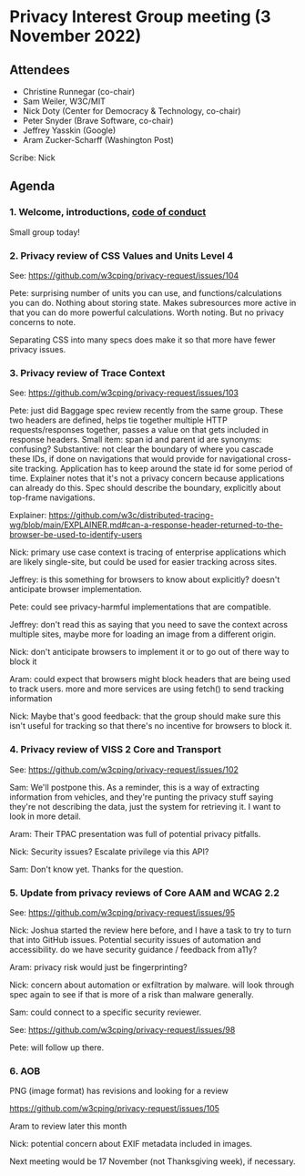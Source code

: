 # Privacy Interest Group meeting (3 November 2022)

## Attendees 

* Christine Runnegar (co-chair)
* Sam Weiler, W3C/MIT
* Nick Doty (Center for Democracy & Technology, co-chair)
* Peter Snyder (Brave Software, co-chair)
* Jeffrey Yasskin (Google)
* Aram Zucker-Scharff (Washington Post)

Scribe: Nick

## Agenda

### 1. Welcome, introductions, [code of conduct](https://www.w3.org/Consortium/cepc/)

Small group today!

### 2. Privacy review of CSS Values and Units Level 4

See: https://github.com/w3cping/privacy-request/issues/104

Pete: surprising number of units you can use, and functions/calculations you can do. Nothing about storing state. Makes subresources more active in that you can do more powerful calculations. Worth noting. But no privacy concerns to note.

Separating CSS into many specs does make it so that more have fewer privacy issues.

### 3. Privacy review of Trace Context

See: https://github.com/w3cping/privacy-request/issues/103

Pete: just did Baggage spec review recently from the same group. These two headers are defined, helps tie together multiple HTTP requests/responses together, passes a value on that gets included in response headers. Small item: span id and parent id are synonyms: confusing? Substantive: not clear the boundary of where you cascade these IDs, if done on navigations that would provide for navigational cross-site tracking. Application has to keep around the state id for some period of time. Explainer notes that it's not a privacy concern because applications can already do this. Spec should describe the boundary, explicitly about top-frame navigations.

Explainer: https://github.com/w3c/distributed-tracing-wg/blob/main/EXPLAINER.md#can-a-response-header-returned-to-the-browser-be-used-to-identify-users

Nick: primary use case context is tracing of enterprise applications which are likely single-site, but could be used for easier tracking across sites.

Jeffrey: is this something for browsers to know about explicitly? doesn't anticipate browser implementation.

Pete: could see privacy-harmful implementations that are compatible.

Jeffrey: don't read this as saying that you need to save the context across multiple sites, maybe more for loading an image from a different origin.

Nick: don't anticipate browsers to implement it or to go out of there way to block it

Aram: could expect that browsers might block headers that are being used to track users. more and more services are using fetch() to send tracking information

Nick: Maybe that's good feedback: that the group should make sure this isn't useful for tracking so that there's no incentive for browsers to block it.


### 4. Privacy review of VISS 2 Core and Transport

See: https://github.com/w3cping/privacy-request/issues/102

Sam: We'll postpone this. As a reminder, this is a way of extracting information from vehicles, and they're punting the privacy stuff saying they're not describing the data, just the system for retrieving it. I want to look in more detail.

Aram: Their TPAC presentation was full of potential privacy pitfalls.

Nick: Security issues? Escalate privilege via this API?

Sam: Don't know yet. Thanks for the question.

### 5. Update from privacy reviews of Core AAM and WCAG 2.2

See: https://github.com/w3cping/privacy-request/issues/95

Nick: Joshua started the review here before, and I have a task to try to turn that into GitHub issues. Potential security issues of automation and accessibility. do we have security guidance / feedback from a11y?

Aram: privacy risk would just be fingerprinting?

Nick: concern about automation or exfiltration by malware. will look through spec again to see if that is more of a risk than malware generally.

Sam: could connect to a specific security reviewer.

See: https://github.com/w3cping/privacy-request/issues/98

Pete: will follow up there.

### 6. AOB

PNG (image format) has revisions and looking for a review

https://github.com/w3cping/privacy-request/issues/105

Aram to review later this month

Nick: potential concern about EXIF metadata included in images.

Next meeting would be 17 November (not Thanksgiving week), if necessary.











